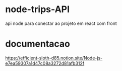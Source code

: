 # node-trips-API
api node para conectar ao projeto em react com front

# documentacao
https://efficient-sloth-d85.notion.site/Node-js-e7ea59307a1d47c08a3272d81afb312f
